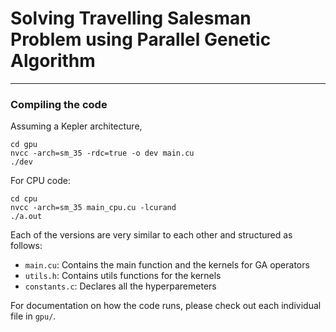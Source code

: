 # Solving Travelling Salesman Problem using Parallel Genetic Algorithm
---
### Compiling the code
Assuming a Kepler architecture,

```
cd gpu
nvcc -arch=sm_35 -rdc=true -o dev main.cu
./dev

```
For CPU code:

```
cd cpu
nvcc -arch=sm_35 main_cpu.cu -lcurand
./a.out
```
Each of the versions are very similar to each other and structured as follows:

* `main.cu`: Contains the main function and the kernels for GA operators
* `utils.h`: Contains utils functions for the kernels
* `constants.c`: Declares all the hyperparemeters

For documentation on how the code runs, please check out each individual file in `gpu/`.

